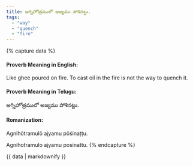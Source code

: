 ```yaml
---
title: అగ్నిహోత్రములో అజ్యము పోశినట్టు.
tags:
  - "way"
  - "quench"
  - "fire"
---
```


{% capture data %}
#### Proverb Meaning in English:
Like ghee poured on fire.
To cast oil in the fire is not the way to quench it.

#### Proverb Meaning in Telugu:
అగ్నిహోత్రములో అజ్యము పోశినట్టు.

#### Romanization:
Agnihōtramulō ajyamu pōśinaṭṭu.

Agnihotramulo ajyamu posinattu.
{% endcapture %}

{{ data | markdownify }}

